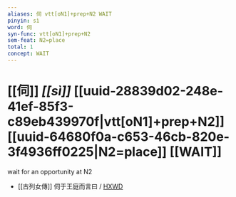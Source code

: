 ```yaml
---
aliases: 伺 vtt[oN1]+prep+N2 WAIT
pinyin: sì
word: 伺
syn-func: vtt[oN1]+prep+N2
sem-feat: N2=place
total: 1
concept: WAIT 
---
```

# [[伺]] *[[sì]]*  [[uuid-28839d02-248e-41ef-85f3-c89eb439970f|vtt[oN1]+prep+N2]] [[uuid-64680f0a-c653-46cb-820e-3f4936ff0225|N2=place]] [[WAIT]]
wait for an opportunity at N2
 - [[古列女傳]] 伺于王庭而言曰 / [HXWD](https://hxwd.org/textview.html?location=CH1c0897_CHANT_007-5a.9)